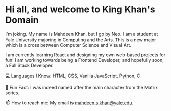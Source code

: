 # Hi all, and welcome to King Khan's Domain
I'm joking. My name is Mahdeen Khan, but I go by Neo. I am a student at Yale University majoring in Computing and the Arts. This is a new major which is a cross between Computer Science and Visual Art.

I am currently learning React and designing my own web-based projects for fun! I am working towards being a Frontend Developer, and hopefully soon, a Full Stack Developer.

💻 Languages I Know: HTML, CSS, Vanilla JavaScript, Python, C

🎥 Fun Fact: I was indeed named after the main character from the Matrix series.

📫 How to reach me: My email is mahdeen.s.khan@yale.edu.

<!--
**MrSuperNero/MrSuperNero** is a ✨ _special_ ✨ repository because its `README.md` (this file) appears on your GitHub profile.

Here are some ideas to get you started:

- 🔭 I’m currently working on ...
- 🌱 I’m currently learning ...
- 👯 I’m looking to collaborate on ...
- 🤔 I’m looking for help with ...
- 💬 Ask me about ...
- 📫 How to reach me: ...
- 😄 Pronouns: ...
- ⚡ Fun fact: ...
-->
